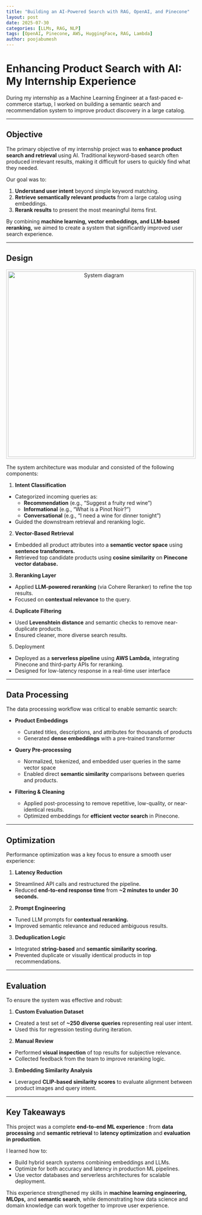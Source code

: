 ```yaml
---
title: "Building an AI-Powered Search with RAG, OpenAI, and Pinecone"
layout: post
date: 2025-07-30
categories: [LLMs, RAG, NLP]
tags: [OpenAI, Pinecone, AWS, HuggingFace, RAG, Lambda]
author: poojabumesh
---
```


# Enhancing Product Search with AI: My Internship Experience

During my internship as a Machine Learning Engineer at a fast-paced e-commerce startup, I worked on building a semantic search and recommendation system to improve product discovery in a large catalog. 

---

## Objective

The primary objective of my internship project was to **enhance product search and retrieval** using AI.
Traditional keyword-based search often produced irrelevant results, making it difficult for users to quickly find what they needed.

Our goal was to:

1. **Understand user intent** beyond simple keyword matching.
2. **Retrieve semantically relevant products** from a large catalog using embeddings.
3. **Rerank results** to present the most meaningful items first.

By combining **machine learning, vector embeddings, and LLM-based reranking,** we aimed to create a system that significantly improved user search experience.

---

## Design
<p align="center">
  <img
    src="{{ '/assets/images/semantic_search.png' | relative_url }}"
    alt="System diagram"
    style="width:500px; height:auto; border:1px solid #ccc; padding:4px;"
  />
</p>


The system architecture was modular and consisted of the following components:
1. **Intent Classification**
  - Categorized incoming queries as:
    - **Recommendation** (e.g., “Suggest a fruity red wine”)
    - **Informational** (e.g., “What is a Pinot Noir?”)
    - **Conversational** (e.g., “I need a wine for dinner tonight”)
  - Guided the downstream retrieval and reranking logic.

2. **Vector-Based Retrieval**
  - Embedded all product attributes into a **semantic vector space** using **sentence transformers.**
  - Retrieved top candidate products using **cosine similarity** on **Pinecone vector database.**

3. **Reranking Layer**
  - Applied **LLM-powered reranking** (via Cohere Reranker) to refine the top results.
  - Focused on **contextual relevance** to the query.

4. **Duplicate Filtering**
  - Used **Levenshtein distance** and semantic checks to remove near-duplicate products.
  - Ensured cleaner, more diverse search results.

5. Deployment
  - Deployed as a **serverless pipeline** using **AWS Lambda**, integrating Pinecone and third-party APIs for reranking.
  - Designed for low-latency response in a real-time user interface

---

## Data Processing
The data processing workflow was critical to enable semantic search:

- **Product Embeddings**  
  - Curated titles, descriptions, and attributes for thousands of products  
  - Generated **dense embeddings** with a pre-trained transformer  

- **Query Pre-processing**  
  - Normalized, tokenized, and embedded user queries in the same vector space  
  - Enabled direct **semantic similarity** comparisons between queries and products.  

- **Filtering & Cleaning**  
  - Applied post-processing to remove repetitive, low-quality, or near-identical results.
  - Optimized embeddings for **efficient vector search** in Pinecone.

---

## Optimization

Performance optimization was a key focus to ensure a smooth user experience:
1. **Latency Reduction**
  - Streamlined API calls and restructured the pipeline.
  - Reduced **end-to-end response time** from **~2 minutes to under 30 seconds.**

2. **Prompt Engineering**
  - Tuned LLM prompts for **contextual reranking.**
  - Improved semantic relevance and reduced ambiguous results.

3. **Deduplication Logic**
  - Integrated **string-based** and **semantic similarity scoring.**
  - Prevented duplicate or visually identical products in top recommendations.

---

## Evaluation

To ensure the system was effective and robust:
1. **Custom Evaluation Dataset**
  - Created a test set of **~250 diverse queries** representing real user intent.
  - Used this for regression testing during iteration.

2. **Manual Review**
  - Performed **visual inspection** of top results for subjective relevance.
  - Collected feedback from the team to improve reranking logic.

3. **Embedding Similarity Analysis**
  - Leveraged **CLIP-based similarity scores** to evaluate alignment between product images and query intent.

---

## Key Takeaways

This project was a complete **end-to-end ML experience** :  from **data processing** and **semantic retrieval** to **latency optimization** and **evaluation in production**.

I learned how to:
  - Build hybrid search systems combining embeddings and LLMs.
  - Optimize for both accuracy and latency in production ML pipelines.
  - Use vector databases and serverless architectures for scalable deployment.

This experience strengthened my skills in **machine learning engineering, MLOps,** and **semantic search**, while demonstrating how data science and domain knowledge can work together to improve user experience.
